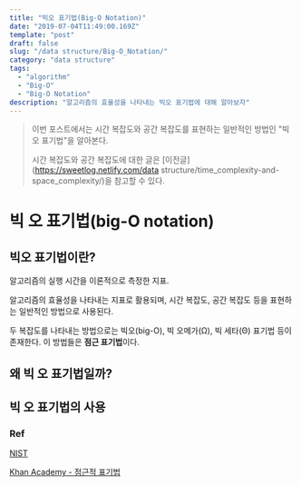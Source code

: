 ```yaml
---
title: "빅오 표기법(Big-O Notation)"
date: "2019-07-04T11:49:00.169Z"
template: "post"
draft: false
slug: "/data structure/Big-O_Notation/"
category: "data structure"
tags:
  - "algorithm"
  - "Big-O"
  - "Big-O Notation"
description: "알고리즘의 효율성을 나타내는 빅오 표기법에 대해 알아보자"
---
```




> 이번 포스트에서는 시간 복잡도와 공간 복잡도를 표현하는 일반적인 방법인 "빅오 표기법"을 알아본다. 
>
> 시간 복잡도와 공간 복잡도에 대한 글은 [이전글](https://sweetlog.netlify.com/data structure/time_complexity-and-space_complexity/)을 참고할 수 있다.



# 빅 오 표기법(big-O notation)



## 빅오 표기법이란?

알고리즘의 실행 시간을 이론적으로 측정한 지표.

알고리즘의 효율성을 나타내는 지표로 활용되며, 시간 복잡도, 공간 복잡도 등을 표현하는 일반적인 방법으로 사용된다. 

두 복잡도를 나타내는 방법으로는 빅오(big-O), 빅 오메가(Ω), 빅 세타(Θ) 표기법 등이 존재한다. 이 방법들은 **점근 표기법**이다. 





## 왜 빅 오 표기법일까?







## 빅 오 표기법의 사용







### Ref

[NIST](<https://xlinux.nist.gov/dads/HTML/bigOnotation.html>)

[Khan Academy - 점근적 표기법](<https://ko.khanacademy.org/computing/computer-science/algorithms/asymptotic-notation/a/asymptotic-notation>)





